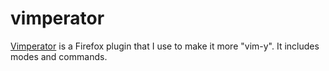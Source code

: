 vimperator
==========

[Vimperator](https://addons.mozilla.org/ro/firefox/addon/vimperator/) is a Firefox plugin that I use to make it more "vim-y". It includes
modes and commands.
